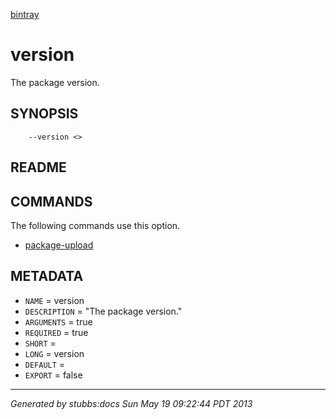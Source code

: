 [bintray](../../index.html)

# version

The package version.

## SYNOPSIS

        --version <>

## README



## COMMANDS

The following commands use this option.

* [package-upload](../../commands/package-upload/index.html)

## METADATA

* `NAME` = version
* `DESCRIPTION` = "The package version."
* `ARGUMENTS` = true
* `REQUIRED` = true
* `SHORT` = 
* `LONG` = version
* `DEFAULT` = 
* `EXPORT` = false

----

*Generated by stubbs:docs Sun May 19 09:22:44 PDT 2013*

